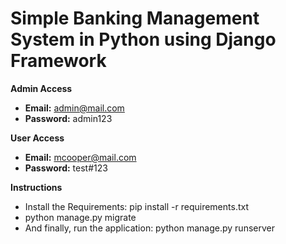 # Simple Banking Management System in Python using Django Framework

**Admin Access**
- **Email:** admin@mail.com
- **Password:** admin123

**User Access**
- **Email:** mcooper@mail.com
- **Password:** test#123

**Instructions**
- Install the Requirements: pip install -r requirements.txt
- python manage.py migrate
- And finally, run the application: python manage.py runserver
